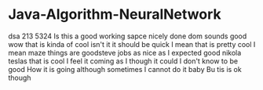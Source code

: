# Java-Algorithm-NeuralNetwork
dsa
213
5324
Is this a good working sapce
nicely done dom
sounds good
wow that is kinda of cool isn't it
it should be quick I mean
that is pretty cool I mean
maze things are goodsteve jobs
as nice as I expected
good
nikola teslas
that is cool 
I feel it coming as I though it could
I don't know to be good
How it is going
although sometimes I cannot do it baby
Bu tis is ok though
